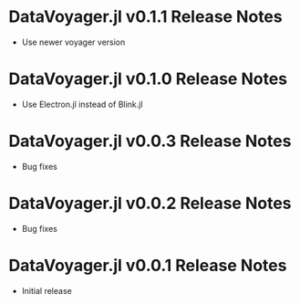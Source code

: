 # DataVoyager.jl v0.1.1 Release Notes
* Use newer voyager version

# DataVoyager.jl v0.1.0 Release Notes
* Use Electron.jl instead of Blink.jl

# DataVoyager.jl v0.0.3 Release Notes
* Bug fixes

# DataVoyager.jl v0.0.2 Release Notes
* Bug fixes

# DataVoyager.jl v0.0.1 Release Notes
* Initial release
